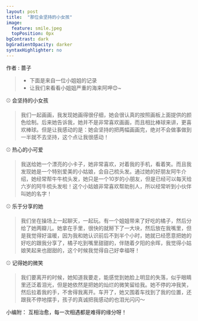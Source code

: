 ```yaml
---
layout: post
title:  "那位会坚持的小女孩"
image:
  feature: smile.jpeg
  topPosition: 0px
bgContrast: dark
bgGradientOpacity: darker
syntaxHighlighter: no
---
```



作者 : 蔷子 

> * 下面是来自一位小姐姐的记录
> * 让我们来看看小姐姐严重的海来阿呷😊~



<div class="img img--fullContainer img--14xLeading" style="background-image: url({{ site.baseurl_posts_img }}抬头.jpeg);"></div>



⚾️   会坚持的小女孩

> 我们一起画画，我发现她画得很仔细，她会很认真的按照画板上面提供的颜色绘制。后来她告诉我，她并不是非常喜欢画画，而且相比棒球来讲，更喜欢棒球。但是让我感动的是：她会坚持的把两幅画画完，绝对不会做事做到一半就不去坚持，这个点让我很感动！

⚾️   热心的小可爱

> 我送给她一个漂亮的小卡子，她非常喜欢，对着我的手机，看着笑。而且我发现她是一个特别爱美的小姑娘，会自己梳头发。通过她的好朋友阿牛介绍，她经常帮牛牛梳头发，她只是一个10岁的小朋友，但是已经可以每天给六岁的阿牛梳头发啦！这个小姑娘非常喜欢帮助别人，所以经常听到小伙伴叫她的名字！

⚾️   乐于分享的她

> 我们坐在操场上一起聊天，一起玩。有一个姐姐带来了好吃的橘子，然后分给了她两瓣儿。她拿在手里，很快的就掰下了一大块，然后放在我嘴里，但是我觉得好温暖，因为我和她认识前后不到半个小时，她就已经愿意把她的好吃的跟我分享了，橘子吃到嘴里甜甜的，伴随着夕阳的余晖，我觉得小姑娘笑起来也甜甜的，这个时候我觉得自己好幸福呀！

⚾️   记得她的微笑

> 我们要离开的时候，她知道我要走，能感觉到她脸上明显的失落，似乎眼睛里还泛着泪光，但是她依然是把她的灿烂的微笑留给我。她不停的冲我笑，然后拉着我的手，不舍得我离开。车开了，她又围着车找到了我的位置，还跟我不停地摆手，孩子的真诚把我感动的也泪光闪闪～


小编附：
互相治愈，每一次相遇都是难得的缘分呀！
<div class="img img--fullContainer img--14xLeading" style="background-image: url({{ site.baseurl_posts_img }}绿草地球.jpeg);"></div>
<div class="img img--fullContainer img--14xLeading" style="background-image: url({{ site.baseurl_posts_img }}打球.jpeg);"></div>


